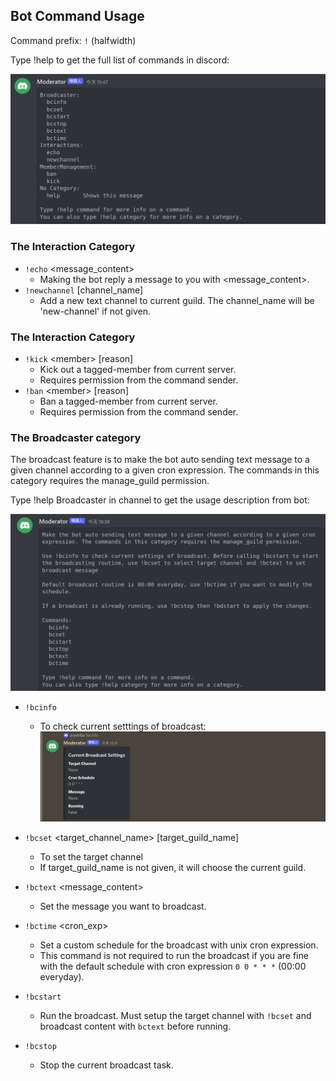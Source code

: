 ## Bot Command Usage

Command prefix: `!` (halfwidth)

Type !help to get the full list of commands in discord:

![!help](./figs/defaultHelp.png)

### The Interaction Category

- `!echo` <message_content>
    - Making the bot reply a message to you with <message_content>.
- `!newchannel` [channel_name]
    - Add a new text channel to current guild. The channel_name will be 'new-channel' if not given.

### The Interaction Category

- `!kick` \<member\> [reason]
    - Kick out a tagged-member from current server.
    - Requires permission from the command sender.
- `!ban` \<member\> [reason]
    - Ban a tagged-member from current server.
    - Requires permission from the command sender.

### The Broadcaster category

The broadcast feature is to make the bot auto sending text message to a given channel according to a given cron expression. The commands in this category requires the manage_guild permission.

Type !help Broadcaster in channel to get the usage description from bot:

![!help Broadcast](./figs/helpBC.png)

- `!bcinfo`
    - To check current setttings of broadcast:
    ![!bcinfo](./figs/bcinfo.png)

- `!bcset` <target_channel_name> [target_guild_name]
    - To set the target channel
    - If target_guild_name is not given, it will choose the current guild.

- `!bctext` <message_content>
    - Set the message you want to broadcast.

- `!bctime` <cron_exp>
    - Set a custom schedule for the broadcast with unix cron expression.
    - This command is not required to run the broadcast if you are fine with the default schedule with cron expression `0 0 * * *` (00:00 everyday).

- `!bcstart`
    - Run the broadcast. Must setup the target channel with `!bcset` and broadcast content with `bctext` before running.

- `!bcstop`
    - Stop the current broadcast task.
